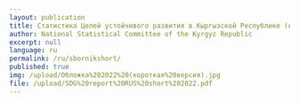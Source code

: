 ```yaml
---
layout: publication
title: Статистика Целей устойчивого развития в Кыргызской Республике (краткая версия)
author: National Statistical Committee of the Kyrgyz Republic
excerpt: null
language: ru
permalink: /ru/sbornikshort/
published: true
img: /upload/Обложка%202022%20(короткая%20версия).jpg
file: /upload/SDG%20report%20RUS%20short%202022.pdf
---
```

